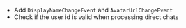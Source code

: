 - Add `DisplayNameChangeEvent` and `AvatarUrlChangeEvent`
- Check if the user id is valid when processing direct chats
